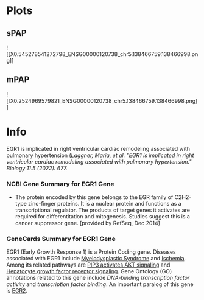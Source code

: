 # Plots
## sPAP
![[X0.545278541272798_ENSG00000120738_chr5.138466759.138466998.png]]

## mPAP
![[X0.2524969579821_ENSG00000120738_chr5.138466759.138466998.png]]

# Info
EGR1 is implicated in right ventricular cardiac remodeling associated with pulmonary hypertension
(*Laggner, Maria, et al. "EGR1 is implicated in right ventricular cardiac remodeling associated with pulmonary hypertension." Biology 11.5 (2022): 677.*
### NCBI Gene Summary for EGR1 Gene

[](https://www.ncbi.nlm.nih.gov/gene/1958)

- The protein encoded by this gene belongs to the EGR family of C2H2-type zinc-finger proteins. It is a nuclear protein and functions as a transcriptional regulator. The products of target genes it activates are required for differentitation and mitogenesis. Studies suggest this is a cancer suppressor gene. [provided by RefSeq, Dec 2014]

### GeneCards Summary for EGR1 Gene

EGR1 (Early Growth Response 1) is a Protein Coding gene. Diseases associated with EGR1 include [Myelodysplastic Syndrome](http://www.malacards.org/card/myelodysplastic_syndrome "See Myelodysplastic Syndrome at MalaCards") and [Ischemia](http://www.malacards.org/card/ischemia "See Ischemia at MalaCards"). Among its related pathways are [PIP3 activates AKT signaling](https://pathcards.genecards.org/card/pip3_activates_akt_signaling "See PIP3 activates AKT signaling at Pathcards") and [Hepatocyte growth factor receptor signaling](https://pathcards.genecards.org/card/hepatocyte_growth_factor_receptor_signaling "See Hepatocyte growth factor receptor signaling at Pathcards"). Gene Ontology (GO) annotations related to this gene include _DNA-binding transcription factor activity_ and _transcription factor binding_. An important paralog of this gene is [EGR2](https://www.genecards.org/cgi-bin/carddisp.pl?gene=EGR2).